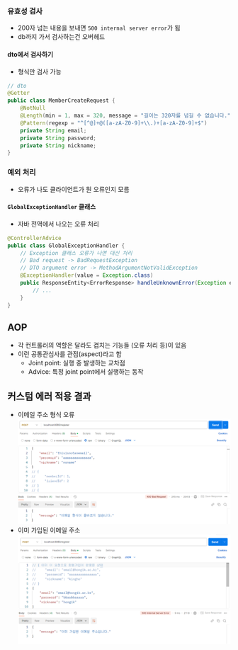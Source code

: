 ### 유효성 검사
- 200자 넘는 내용을 보내면 `500 internal server error`가 됨
- db까지 가서 검사하는건 오버헤드
#### dto에서 검사하기
- 형식만 검사 가능
```java
// dto
@Getter  
public class MemberCreateRequest {  
	@NotNull
	@Length(min = 1, max = 320, message = "길이는 320자를 넘길 수 없습니다.")
    @Pattern(regexp = "^[^@]+@([a-zA-Z0-9]+\\.)+[a-zA-Z0-9]+$")  
    private String email;  
    private String password;  
    private String nickname;  
}
```
### 예외 처리
- 오류가 나도 클라이언트가 뭔 오류인지 모름
#### `GlobalExceptionHandler` 클래스
- 자바 전역에서 나오는 오류 처리
```java
@ControllerAdvice
public class GlobalExceptionHandler {
	// Exception 클래스 오류가 나면 대신 처리
	// Bad request -> BadRequestException
	// DTO argument error -> MethodArgumentNotValidException
	@ExceptionHandler(value = Exception.class)
	public ResponseEntity<ErrorResponse> handleUnknownError(Exception ex) {
		// ...	
	}
}
```
## AOP
- 각 컨트롤러의 역할은 달라도 겹치는 기능들 (오류 처리 등)이 있음
- 이런 공통관심사를 관점(aspect)라고 함
	- Joint point: 실행 중 발생하는 교차점
	- Advice: 특정 joint point에서 실행하는 동작
## 커스텀 에러 적용 결과
- 이메일 주소 형식 오류
![이메일 주소 형식 오류](image.png)
- 이미 가입된 이메일 주소
![이미 가입된 이메일 주소](image-1.png)